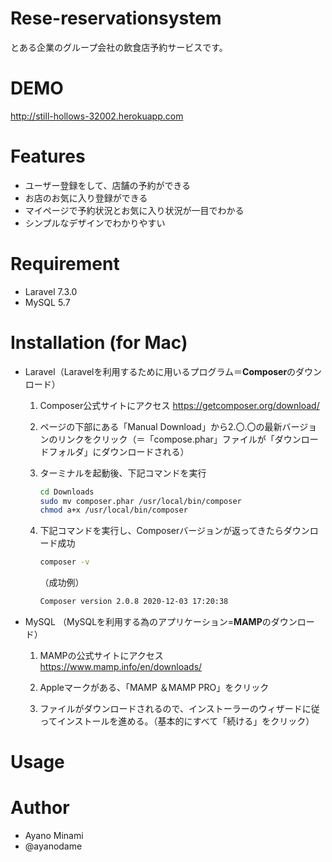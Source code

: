 # Rese-reservationsystem

とある企業のグループ会社の飲食店予約サービスです。


# DEMO

<http://still-hollows-32002.herokuapp.com>


# Features

* ユーザー登録をして、店舗の予約ができる
* お店のお気に入り登録ができる
* マイページで予約状況とお気に入り状況が一目でわかる
* シンプルなデザインでわかりやすい


# Requirement

* Laravel 7.3.0
* MySQL 5.7


# Installation (for Mac)

* Laravel（Laravelを利用するために用いるプログラム＝**Composer**のダウンロード）
  1. Composer公式サイトにアクセス
     <https://getcomposer.org/download/>
  
  2. ページの下部にある「Manual Download」から2.〇.〇の最新バージョンのリンクをクリック（＝「compose.phar」ファイルが「ダウンロードフォルダ」にダウンロードされる）
  
  3. ターミナルを起動後、下記コマンドを実行
     ```bash
     cd Downloads
     sudo mv composer.phar /usr/local/bin/composer
     chmod a+x /usr/local/bin/composer
     ``` 
  4. 下記コマンドを実行し、Composerバージョンが返ってきたらダウンロード成功
     ```bash
     composer -v
     ``` 
     （成功例）
     ```bash
     Composer version 2.0.8 2020-12-03 17:20:38
     ``` 

* MySQL （MySQLを利用する為のアプリケーション=**MAMP**のダウンロード）
   1. MAMPの公式サイトにアクセス
      <https://www.mamp.info/en/downloads/>

   2. Appleマークがある、「MAMP ＆MAMP PRO」をクリック

   3. ファイルがダウンロードされるので、インストーラーのウィザードに従ってインストールを進める。（基本的にすべて「続ける」をクリック）


# Usage




# Author

* Ayano Minami
* @ayanodame

